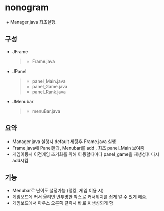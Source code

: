 # nonogram
  + Manager.java 최초실행.
## 구성
* JFrame 
   > * Frame.java
* JPanel  
   > * panel_Main.java
   > * panel_Game.java
   > * panel_Rank.java
* JMenubar 
   > * menuBar.java
## 요약   
* Manager.java 실행시 default 세팅후 Frame.java 실행
* Frame.java에 Panel들과, Menubar를 add , 최초 panel_Main 보여줌
* 게임이동시 이전게임 초기화를 위해 이동할때마다 panel_game을 재생성후 다시 add시킴
## 기능
* Menubar로 난이도 설정가능 (랭킹, 게임 이용 시)
* 게임보드에 커서 올리면 반투명한 박스로 커서위치를 쉽게 알 수 있게 해줌.
* 게임보드에서 마우스 오른쪽 클릭시 바로 X 생성되게 함
